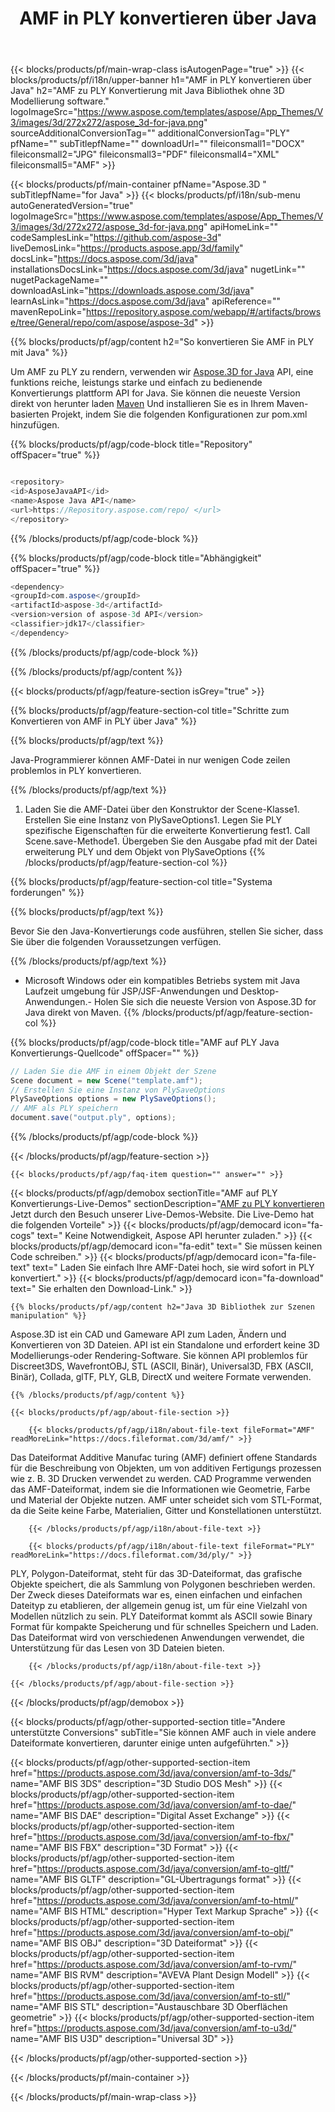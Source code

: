 ﻿---
title: AMF in PLY konvertieren über Java 
weight: 430
url: /de/java/conversion/amf-to-ply/ 
description: Beispiel für Java Konvertierungs code für AMF-Format in PLY-Datei. Verwenden Sie diesen Beispielcode, um AMF in PLY innerhalb einer Web-oder Desktop-Java-basierten Anwendung zu konvertieren.
---
{{< blocks/products/pf/main-wrap-class isAutogenPage="true" >}}
{{< blocks/products/pf/i18n/upper-banner h1="AMF in PLY konvertieren über Java" h2="AMF zu PLY Konvertierung mit Java Bibliothek ohne 3D Modellierung software." logoImageSrc="https://www.aspose.com/templates/aspose/App_Themes/V3/images/3d/272x272/aspose_3d-for-java.png" sourceAdditionalConversionTag="" additionalConversionTag="PLY" pfName="" subTitlepfName="" downloadUrl="" fileiconsmall1="DOCX" fileiconsmall2="JPG" fileiconsmall3="PDF" fileiconsmall4="XML" fileiconsmall5="AMF" >}}

{{< blocks/products/pf/main-container pfName="Aspose.3D " subTitlepfName="for Java" >}}
{{< blocks/products/pf/i18n/sub-menu autoGeneratedVersion="true" logoImageSrc="https://www.aspose.com/templates/aspose/App_Themes/V3/images/3d/272x272/aspose_3d-for-java.png" apiHomeLink="" codeSamplesLink="https://github.com/aspose-3d" liveDemosLink="https://products.aspose.app/3d/family" docsLink="https://docs.aspose.com/3d/java" installationsDocsLink="https://docs.aspose.com/3d/java" nugetLink="" nugetPackageName="" downloadAsLink="https://downloads.aspose.com/3d/java" learnAsLink="https://docs.aspose.com/3d/java" apiReference="" mavenRepoLink="https://repository.aspose.com/webapp/#/artifacts/browse/tree/General/repo/com/aspose/aspose-3d" >}}

{{% blocks/products/pf/agp/content h2="So konvertieren Sie AMF in PLY mit Java" %}}

 Um AMF zu PLY zu rendern, verwenden wir
 [Aspose.3D for Java](https://products.aspose.com/3d/java) 
 API, eine funktions reiche, leistungs starke und einfach zu bedienende Konvertierungs plattform API for Java. Sie können die neueste Version direkt von herunter laden
 [Maven](https://repository.aspose.com/webapp/#/artifacts/browse/tree/General/repo/com/aspose/aspose-3d) 
 Und installieren Sie es in Ihrem Maven-basierten Projekt, indem Sie die folgenden Konfigurationen zur pom.xml hinzufügen.

{{% blocks/products/pf/agp/code-block title="Repository" offSpacer="true" %}}

```cs

<repository>
<id>AsposeJavaAPI</id>
<name>Aspose Java API</name>
<url>https://Repository.aspose.com/repo/ </url>
</repository>


```

{{% /blocks/products/pf/agp/code-block %}}

{{% blocks/products/pf/agp/code-block title="Abhängigkeit" offSpacer="true" %}}

```cs
<dependency>
<groupId>com.aspose</groupId>
<artifactId>aspose-3d</artifactId>
<version>version of aspose-3d API</version>
<classifier>jdk17</classifier>
</dependency>


```

{{% /blocks/products/pf/agp/code-block %}}

{{% /blocks/products/pf/agp/content %}}

{{< blocks/products/pf/agp/feature-section isGrey="true" >}}

{{% blocks/products/pf/agp/feature-section-col title="Schritte zum Konvertieren von AMF in PLY über Java" %}}

{{% blocks/products/pf/agp/text %}}

 Java-Programmierer können AMF-Datei in nur wenigen Code zeilen problemlos in PLY konvertieren.

{{% /blocks/products/pf/agp/text %}}

1. Laden Sie die AMF-Datei über den Konstruktor der Scene-Klasse1. Erstellen Sie eine Instanz von PlySaveOptions1. Legen Sie PLY spezifische Eigenschaften für die erweiterte Konvertierung fest1. Call Scene.save-Methode1. Übergeben Sie den Ausgabe pfad mit der Datei erweiterung PLY und dem Objekt von PlySaveOptions
{{% /blocks/products/pf/agp/feature-section-col %}}

{{% blocks/products/pf/agp/feature-section-col title="Systema forderungen" %}}

{{% blocks/products/pf/agp/text %}}

 Bevor Sie den Java-Konvertierungs code ausführen, stellen Sie sicher, dass Sie über die folgenden Voraussetzungen verfügen.

{{% /blocks/products/pf/agp/text %}}

- Microsoft Windows oder ein kompatibles Betriebs system mit Java Laufzeit umgebung für JSP/JSF-Anwendungen und Desktop-Anwendungen.- Holen Sie sich die neueste Version von Aspose.3D for Java direkt von Maven.
{{% /blocks/products/pf/agp/feature-section-col %}}

{{% blocks/products/pf/agp/code-block title="AMF auf PLY Java Konvertierungs-Quellcode" offSpacer="" %}}

```cs
// Laden Sie die AMF in einem Objekt der Szene 
Scene document = new Scene("template.amf");
// Erstellen Sie eine Instanz von PlySaveOptions 
PlySaveOptions options = new PlySaveOptions();
// AMF als PLY speichern 
document.save("output.ply", options);   


```

{{% /blocks/products/pf/agp/code-block %}}

{{< /blocks/products/pf/agp/feature-section >}}

    {{< blocks/products/pf/agp/faq-item question="" answer="" >}}
 

<!-- aboutfile Starts -->

{{< blocks/products/pf/agp/demobox sectionTitle="AMF auf PLY Konvertierungs-Live-Demos" sectionDescription="[AMF zu PLY konvertieren](https://products.aspose.app/3d/conversion/amf-to-ply) Jetzt durch den Besuch unserer Live-Demos-Website. Die Live-Demo hat die folgenden Vorteile" >}}
        {{< blocks/products/pf/agp/democard icon="fa-cogs" text=" Keine Notwendigkeit, Aspose API herunter zuladen." >}}
        {{< blocks/products/pf/agp/democard icon="fa-edit" text=" Sie müssen keinen Code schreiben." >}}
        {{< blocks/products/pf/agp/democard icon="fa-file-text" text=" Laden Sie einfach Ihre AMF-Datei hoch, sie wird sofort in PLY konvertiert." >}}
        {{< blocks/products/pf/agp/democard icon="fa-download" text=" Sie erhalten den Download-Link." >}}

    {{% blocks/products/pf/agp/content h2="Java 3D Bibliothek zur Szenen manipulation" %}}

 Aspose.3D ist ein CAD und Gameware API zum Laden, Ändern und Konvertieren von 3D Dateien. API ist ein Standalone und erfordert keine 3D Modellierungs-oder Rendering-Software. Sie können API problemlos für Discreet3DS, WavefrontOBJ, STL (ASCII, Binär), Universal3D, FBX (ASCII, Binär), Collada, glTF, PLY, GLB, DirectX und weitere Formate verwenden. 



    {{% /blocks/products/pf/agp/content %}}

    {{< blocks/products/pf/agp/about-file-section >}}

        {{< blocks/products/pf/agp/i18n/about-file-text fileFormat="AMF" readMoreLink="https://docs.fileformat.com/3d/amf/" >}}

Das Dateiformat Additive Manufac turing (AMF) definiert offene Standards für die Beschreibung von Objekten, um von additiven Fertigungs prozessen wie z. B. 3D Drucken verwendet zu werden. CAD Programme verwenden das AMF-Dateiformat, indem sie die Informationen wie Geometrie, Farbe und Material der Objekte nutzen. AMF unter scheidet sich vom STL-Format, da die Seite keine Farbe, Materialien, Gitter und Konstellationen unterstützt.


        {{< /blocks/products/pf/agp/i18n/about-file-text >}}

        {{< blocks/products/pf/agp/i18n/about-file-text fileFormat="PLY" readMoreLink="https://docs.fileformat.com/3d/ply/" >}}

PLY, Polygon-Dateiformat, steht für das 3D-Dateiformat, das grafische Objekte speichert, die als Sammlung von Polygonen beschrieben werden. Der Zweck dieses Dateiformats war es, einen einfachen und einfachen Dateityp zu etablieren, der allgemein genug ist, um für eine Vielzahl von Modellen nützlich zu sein. PLY Dateiformat kommt als ASCII sowie Binary Format für kompakte Speicherung und für schnelles Speichern und Laden. Das Dateiformat wird von verschiedenen Anwendungen verwendet, die Unterstützung für das Lesen von 3D Dateien bieten.


        {{< /blocks/products/pf/agp/i18n/about-file-text >}}

    {{< /blocks/products/pf/agp/about-file-section >}}

{{< /blocks/products/pf/agp/demobox >}}

<!-- aboutfile Ends -->

{{< blocks/products/pf/agp/other-supported-section title="Andere unterstützte Conversions" subTitle="Sie können AMF auch in viele andere Dateiformate konvertieren, darunter einige unten aufgeführten." >}}

{{< blocks/products/pf/agp/other-supported-section-item href="https://products.aspose.com/3d/java/conversion/amf-to-3ds/" name="AMF BIS 3DS" description="3D Studio DOS Mesh" >}}
{{< blocks/products/pf/agp/other-supported-section-item href="https://products.aspose.com/3d/java/conversion/amf-to-dae/" name="AMF BIS DAE" description="Digital Asset Exchange" >}}
{{< blocks/products/pf/agp/other-supported-section-item href="https://products.aspose.com/3d/java/conversion/amf-to-fbx/" name="AMF BIS FBX" description="3D Format" >}}
{{< blocks/products/pf/agp/other-supported-section-item href="https://products.aspose.com/3d/java/conversion/amf-to-gltf/" name="AMF BIS GLTF" description="GL-Übertragungs format" >}}
{{< blocks/products/pf/agp/other-supported-section-item href="https://products.aspose.com/3d/java/conversion/amf-to-html/" name="AMF BIS HTML" description="Hyper Text Markup Sprache" >}}
{{< blocks/products/pf/agp/other-supported-section-item href="https://products.aspose.com/3d/java/conversion/amf-to-obj/" name="AMF BIS OBJ" description="3D Dateiformat" >}}
{{< blocks/products/pf/agp/other-supported-section-item href="https://products.aspose.com/3d/java/conversion/amf-to-rvm/" name="AMF BIS RVM" description="AVEVA Plant Design Modell" >}}
{{< blocks/products/pf/agp/other-supported-section-item href="https://products.aspose.com/3d/java/conversion/amf-to-stl/" name="AMF BIS STL" description="Austauschbare 3D Oberflächen geometrie" >}}
{{< blocks/products/pf/agp/other-supported-section-item href="https://products.aspose.com/3d/java/conversion/amf-to-u3d/" name="AMF BIS U3D" description="Universal 3D" >}}

{{< /blocks/products/pf/agp/other-supported-section >}}

{{< /blocks/products/pf/main-container >}}
    
{{< /blocks/products/pf/main-wrap-class >}}